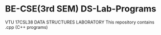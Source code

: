 # BE-CSE(3rd SEM) DS-Lab-Programs
VTU 17CSL38 DATA STRUCTURES LABORATORY
This repository contains .cpp (C++ programs)
